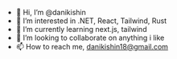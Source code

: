 - 👋 Hi, I’m @danikishin
- 👀 I’m interested in .NET, React, Tailwind, Rust
- 🌱 I’m currently learning next.js, tailwind
- 💞️ I’m looking to collaborate on anything i like
- 📫 How to reach me, danikishin18@gmail.com

<!---
danikishin/danikishin is a ✨ special ✨ repository because its `README.md` (this file) appears on your GitHub profile.
You can click the Preview link to take a look at your changes.
--->
